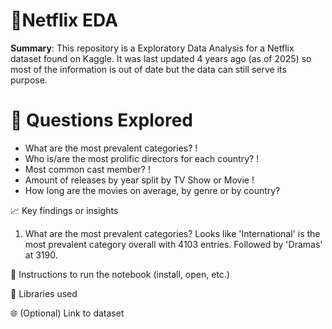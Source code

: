# 📌Netflix EDA
**Summary**: This repository is a Exploratory Data Analysis for a Netflix dataset found on Kaggle. It was last updated 4 years ago (as of 2025) so most of the information is out of date but the data can still serve its purpose.

# 🎯 Questions Explored

- What are the most prevalent categories? !
- Who is/are the most prolific directors for each country? !
- Most common cast member? !
- Amount of releases by year split by TV Show or Movie !
- How long are the movies on average, by genre or by country?

📈 Key findings or insights

1. What are the most prevalent categories?
Looks like 'International' is the most prevalent category overall with 4103 entries. Followed by 'Dramas' at 3190.


📂 Instructions to run the notebook (install, open, etc.)

🧠 Libraries used

🌐 (Optional) Link to dataset
